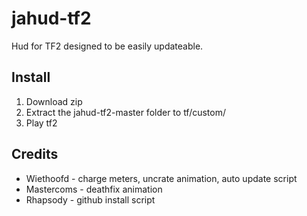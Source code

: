 # jahud-tf2

Hud for TF2 designed to be easily updateable.

## Install

1. Download zip
2. Extract the jahud-tf2-master folder to tf/custom/
3. Play tf2

## Credits

* Wiethoofd - charge meters, uncrate animation, auto update script
* Mastercoms - deathfix animation
* Rhapsody - github install script
